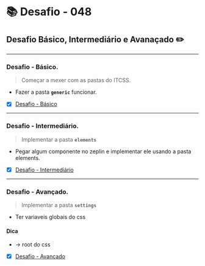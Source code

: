 # :books: Desafio - 048

## Desafio Básico, Intermediário e Avanaçado :pencil2:

---

### Desafio - Básico.

> Começar a mexer com as pastas do ITCSS.

- Fazer a pasta **`generic`** funcionar.

- [x] [Desafio - Básico](https://github.com/milafrn/jogo-da-velha/commit/b2d2b086968269b4bc4e3b02d90b4374bf7284e4)

---

### Desafio - Intermediário.

> Implementar a pasta **`elements`**

- Pegar algum componente no zeplin e implementar ele usando a pasta elements.

- [x] [Desafio - Intermediário](https://github.com/milafrn/jogo-da-velha/commit/8a21b3592cfcef8c8432858cb2a806118213228a)

---

### Desafio - Avançado.

> Implementar a pasta **`settings`**

- Ter variaveis globais do css

#### Dica
- -> root do css

- [x] [Desafio - Avançado](https://github.com/milafrn/jogo-da-velha/commit/e3e36fabf2f4fcf579f879382a311e490d25c454)
